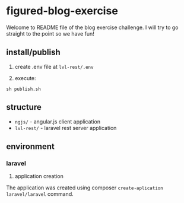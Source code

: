 # figured-blog-exercise

Welcome to README file of the blog exercise challenge. I will try to go straight to the point so we have fun!

## install/publish

1) create .env file at `lvl-rest/.env`

2) execute:

`sh publish.sh`

## structure

 - `ngjs/` - angular.js client application
 - `lvl-rest/` - laravel rest server application

## environment

### laravel

1) application creation

The application was created using composer `create-aplication laravel/laravel` command.


